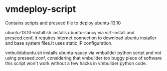 vmdeploy-script
===============

Contains scripts and preseed file to deploy ubuntu-13.10


ubuntu-13.10-install.sh installs ubuntu-saucy via virt-install and preseed.conf, it requires internet connection to download ubuntu installer and base system files.It uses static IP configuration.

vmbuildubuntu.sh installs ubuntu-saucy via vmbuilder python script and not using preseed.conf, considering that vmbuilder too buggy piece of software this script won't work without a few hacks in vmbuilder python code.


